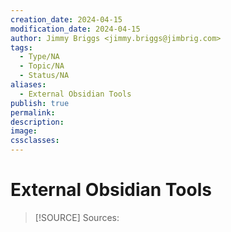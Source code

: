 ```yaml
---
creation_date: 2024-04-15
modification_date: 2024-04-15
author: Jimmy Briggs <jimmy.briggs@jimbrig.com>
tags:
  - Type/NA
  - Topic/NA
  - Status/NA
aliases:
  - External Obsidian Tools
publish: true
permalink:
description:
image:
cssclasses:
---
```


# External Obsidian Tools

> [!SOURCE] Sources:
> 